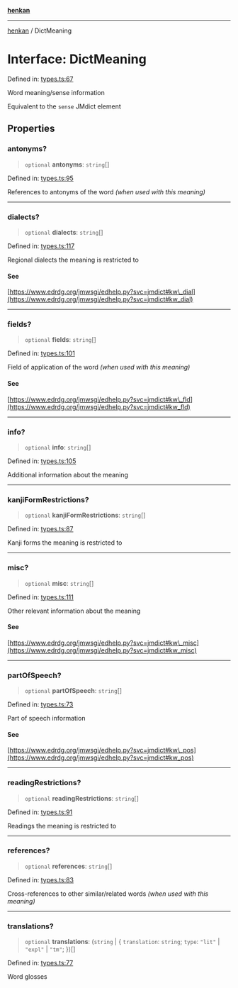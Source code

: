 [**henkan**](../README.md)

***

[henkan](../README.md) / DictMeaning

# Interface: DictMeaning

Defined in: [types.ts:67](https://github.com/Ronokof/Henkan/blob/98f666aefeafaf05969bb220cc1183df13aaacbd/src/types.ts#L67)

Word meaning/sense information

Equivalent to the `sense` JMdict element

## Properties

### antonyms?

> `optional` **antonyms**: `string`[]

Defined in: [types.ts:95](https://github.com/Ronokof/Henkan/blob/98f666aefeafaf05969bb220cc1183df13aaacbd/src/types.ts#L95)

References to antonyms of the word *(when used with this meaning)*

***

### dialects?

> `optional` **dialects**: `string`[]

Defined in: [types.ts:117](https://github.com/Ronokof/Henkan/blob/98f666aefeafaf05969bb220cc1183df13aaacbd/src/types.ts#L117)

Regional dialects the meaning is restricted to

#### See

[https://www.edrdg.org/jmwsgi/edhelp.py?svc=jmdict#kw\_dial](https://www.edrdg.org/jmwsgi/edhelp.py?svc=jmdict#kw_dial)

***

### fields?

> `optional` **fields**: `string`[]

Defined in: [types.ts:101](https://github.com/Ronokof/Henkan/blob/98f666aefeafaf05969bb220cc1183df13aaacbd/src/types.ts#L101)

Field of application of the word *(when used with this meaning)*

#### See

[https://www.edrdg.org/jmwsgi/edhelp.py?svc=jmdict#kw\_fld](https://www.edrdg.org/jmwsgi/edhelp.py?svc=jmdict#kw_fld)

***

### info?

> `optional` **info**: `string`[]

Defined in: [types.ts:105](https://github.com/Ronokof/Henkan/blob/98f666aefeafaf05969bb220cc1183df13aaacbd/src/types.ts#L105)

Additional information about the meaning

***

### kanjiFormRestrictions?

> `optional` **kanjiFormRestrictions**: `string`[]

Defined in: [types.ts:87](https://github.com/Ronokof/Henkan/blob/98f666aefeafaf05969bb220cc1183df13aaacbd/src/types.ts#L87)

Kanji forms the meaning is restricted to

***

### misc?

> `optional` **misc**: `string`[]

Defined in: [types.ts:111](https://github.com/Ronokof/Henkan/blob/98f666aefeafaf05969bb220cc1183df13aaacbd/src/types.ts#L111)

Other relevant information about the meaning

#### See

[https://www.edrdg.org/jmwsgi/edhelp.py?svc=jmdict#kw\_misc](https://www.edrdg.org/jmwsgi/edhelp.py?svc=jmdict#kw_misc)

***

### partOfSpeech?

> `optional` **partOfSpeech**: `string`[]

Defined in: [types.ts:73](https://github.com/Ronokof/Henkan/blob/98f666aefeafaf05969bb220cc1183df13aaacbd/src/types.ts#L73)

Part of speech information

#### See

[https://www.edrdg.org/jmwsgi/edhelp.py?svc=jmdict#kw\_pos](https://www.edrdg.org/jmwsgi/edhelp.py?svc=jmdict#kw_pos)

***

### readingRestrictions?

> `optional` **readingRestrictions**: `string`[]

Defined in: [types.ts:91](https://github.com/Ronokof/Henkan/blob/98f666aefeafaf05969bb220cc1183df13aaacbd/src/types.ts#L91)

Readings the meaning is restricted to

***

### references?

> `optional` **references**: `string`[]

Defined in: [types.ts:83](https://github.com/Ronokof/Henkan/blob/98f666aefeafaf05969bb220cc1183df13aaacbd/src/types.ts#L83)

Cross-references to other similar/related words *(when used with this meaning)*

***

### translations?

> `optional` **translations**: (`string` \| \{ `translation`: `string`; `type`: `"lit"` \| `"expl"` \| `"tm"`; \})[]

Defined in: [types.ts:77](https://github.com/Ronokof/Henkan/blob/98f666aefeafaf05969bb220cc1183df13aaacbd/src/types.ts#L77)

Word glosses
